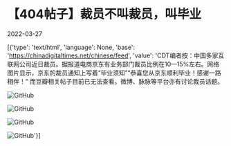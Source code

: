 # 【404帖子】裁员不叫裁员，叫毕业

2022-03-27

[{'type': 'text/html', 'language': None, 'base': 'https://chinadigitaltimes.net/chinese/feed', 'value': 'CDT编者按：中国多家互联网公司近日裁员。据报道电商京东有业务部门裁员比例在10—15%左右。网络图片显示，京东的裁员通知上写着“毕业须知”“恭喜您从京东顺利毕业！感谢一路相伴！” 而豆瓣相关帖子目前已无法查看。微博、脉脉等平台亦有讨论裁员话题。

![GitHub](https://chinadigitaltimes.net/chinese/files/2022/03/IMG_2528-scaled.jpg)

![GitHub](https://chinadigitaltimes.net/chinese/files/2022/03/Screen-Shot-2022-03-26-at-9.03.44-PM.png)

![GitHub](https://chinadigitaltimes.net/chinese/files/2022/03/IMG_2526-scaled.jpg)

![GitHub](https://chinadigitaltimes.net/chinese/files/2022/03/IMG_2527-scaled.jpg)'}]